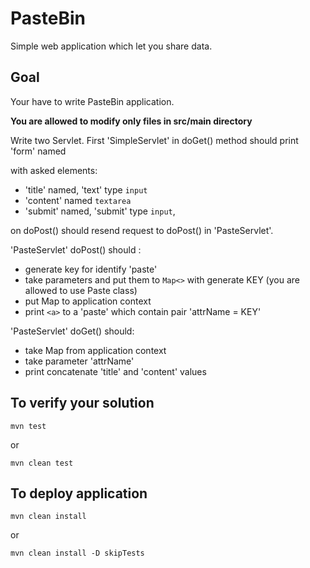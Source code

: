 # PasteBin

Simple web application which let you share data.

## Goal

Your have to write PasteBin application.
 
 **You are allowed to modify only files in src/main directory**

Write two Servlet. First 'SimpleServlet' in doGet() method should print 'form' named <form> with asked elements:
* 'title' named, 'text' type `input`
* 'content' named `textarea`
* 'submit' named, 'submit' type `input`,

on doPost() should resend request to doPost() in 'PasteServlet'.

'PasteServlet' doPost() should : 
- generate key for identify 'paste'
- take parameters and put them to `Map<>` with generate KEY (you are allowed to use Paste class)
- put Map to application context
- print `<a>` to a 'paste' which contain pair 'attrName = KEY'

'PasteServlet' doGet() should:
- take Map from application context
- take parameter 'attrName'
- print concatenate 'title' and 'content' values


## To verify your solution

    mvn test
    
or 

    mvn clean test

## To deploy application

    mvn clean install
    
or

    mvn clean install -D skipTests